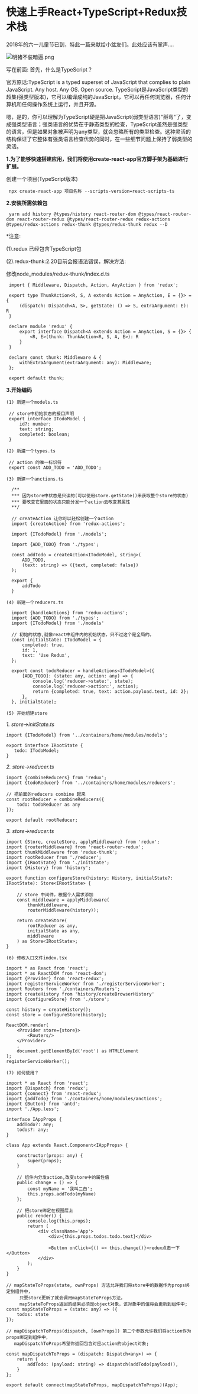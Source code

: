 # 快速上手React+TypeScript+Redux技术栈

2018年的六一儿童节已到，特此一篇来献给小盆友们。此处应该有掌声....

![明猪不装暗逼.png](https://upload-images.jianshu.io/upload_images/5243706-05642b29878fdd9b.png?imageMogr2/auto-orient/strip%7CimageView2/2/w/1240)

写在前面: 
首先，什么是TypeScript？

官方原话:TypeScript is a typed superset of JavaScript that complies to plain JavaScript. Any host. Any OS. Open source.
TypeScript是JavaScript类型的超集(强类型版本)，它可以编译成纯的JavaScript，它可以再任何浏览器，任何计算机和任何操作系统上运行，并且开源。

嗯，是的，你可以理解为TypeScript硬是把JavaScript(弱类型语言)"掰弯"了，变成强类型语言；强类语言的优势在于静态类型的检查，TypeScript虽然是强类型的语言，但是如果对象被声明为any类型，就会忽略所有的类型检查。这种灵活的结构保证了它整体有强类语言检查优势的同时，在一些细节问题上保持了弱类型的灵活。

**1.为了能够快速搭建应用，我们将使用create-react-app官方脚手架为基础进行扩展。**

   创建一个项目(TypeScript版本)
    
     npx create-react-app 项目名称 --scripts-version=react-scripts-ts
       
**2.安装所需依赖包**  
      
     yarn add history @types/history react-router-dom @types/react-router-dom react-router-redux @types/react-router-redux redux-actions @types/redux-actions redux-thunk @types/redux-thunk redux --D
  *注意:
  
  (1).redux 已经包含TypeScript包
  
  (2).redux-thunk:2.20目前会报语法错误，解决方法:
  
  修改node_modules/redux-thunk/index.d.ts
     
     import { Middleware, Dispatch, Action, AnyAction } from 'redux';
     
     export type ThunkAction<R, S, A extends Action = AnyAction, E = {}> = {
         (dispatch: Dispatch<A, S>, getState: () => S, extraArgument: E): R
     }
     
     declare module 'redux' {
         export interface Dispatch<A extends Action = AnyAction, S = {}> {
             <R, E>(thunk: ThunkAction<R, S, A, E>): R
         }
     }
     
     declare const thunk: Middleware & {
         withExtraArgument(extraArgument: any): Middleware;
     };
     
     export default thunk;
   
**3.开始编码**

`(1) 新建一个models.ts`

     // store中初始状态的接口声明
     export interface ITodoModel {
         id?: number;
         text: string;
         completed: boolean;
     }
 
`(2) 新建一个types.ts`

     // action 的唯一标识符  
     export const ADD_TODO = 'ADD_TODO';
`(3) 新建一个anctions.ts`
    
      /**
      *** 因为store中状态是只读的(可以使用store.getState()来获取整个store的状态)
      *** 要改变它里面的状态只能分发一个action去改变其属性  
      **/
      
      // createAction 让你可以轻松创建一个action
      import {createAction} from 'redux-actions';
      
      import {ITodoModel} from './models';
      
      import {ADD_TODO} from './types';
      
      const addTodo = createAction<ITodoModel, string>(
          ADD_TODO,
          (text: string) => ({text, completed: false})
      );
      
      export {
          addTodo
      } 
`(4) 新建一个reducers.ts` 
       
      import {handleActions} from 'redux-actions';
      import {ADD_TODO} from './types';
      import {ITodoModel} from './models'
      
      // 初始的状态,就像react中组件内的初始状态，只不过这个是全局的。
      const initialState: ITodoModel = {
          completed: true,
          id: 1,
          text: 'Use Redux',
      };
      
      export const todoReducer = handleActions<ITodoModel>({
          [ADD_TODO]: (state: any, action: any) => {
              console.log('reducer->state:', state);
              console.log('reducer->action:', action);
              return {completed: true, text: action.payload.text, id: 2};
          },
      }, initialState);
      
`(5) 开始组建store`
 
_1. store->initState.ts_  
 
    import {ITodoModel} from '../containers/home/modules/models';
   
    export interface IRootState {
       todo: ITodoModel;
    }
    
_2. store->reducer.ts_
    
    import {combineReducers} from 'redux';
    import {todoReducer} from '../containers/home/modules/reducers';
    
    // 把前面的reducers combine 起来
    const rootReducer = combineReducers({
        todo: todoReducer as any
    });
    
    export default rootReducer; 
    
_3. store->reducer.ts_
    
    import {Store, createStore, applyMiddleware} from 'redux';
    import {routerMiddleware} from 'react-router-redux';
    import thunkMiddleware from 'redux-thunk';
    import rootReducer from './reducer';
    import {IRootState} from './initState';
    import {History} from 'history';
    
    export function configureStore(history: History, initialState?: IRootState): Store<IRootState> {
        
        // store 中间件，根据个人需求添加
        const middleware = applyMiddleware(
            thunkMiddleware,
            routerMiddleware(history));
    
        return createStore(
            rootReducer as any,
            initialState as any,
            middleware
        ) as Store<IRootState>;
    }
    
`(6) 修改入口文件index.tsx`
    
    import * as React from 'react';
    import * as ReactDOM from 'react-dom';
    import {Provider} from 'react-redux';
    import registerServiceWorker from './registerServiceWorker';
    import Routers from './containers/Routers';
    import createHistory from 'history/createBrowserHistory'
    import {configureStore} from './store';
    
    const history = createHistory();
    const store = configureStore(history);
    
    ReactDOM.render(
        <Provider store={store}>
            <Routers/>
        </Provider>
        ,
        document.getElementById('root') as HTMLElement
    );
    registerServiceWorker();

`(7) 如何使用？`
 
    import * as React from 'react';
    import {Dispatch} from 'redux';
    import {connect} from 'react-redux';
    import {addTodo} from './containers/home/modules/anctions';
    import {Button} from 'antd';
    import './App.less';
    
    interface IAppProps {
        addTodo?: any;
        todos?: any;
    }
    
    class App extends React.Component<IAppProps> {
    
        constructor(props: any) {
            super(props);
        }
    
        // 组件内分发action,改变store中的属性值
        public change = () => {
            const myName = '我叫二白';
            this.props.addTodo(myName)
        };
    
        // 把store绑定在视图层上
        public render() {
            console.log(this.props);
            return (
                <div className='App'>
                    <div>{this.props.todos.todo.text}</div>
    
                    <Button onClick={() => this.change()}>redux点击一下</Button>
                </div>
            );
        }
    }
    
    // mapStateToProps(state, ownProps) 方法允许我们将store中的数据作为props绑定到组件中，
         只要store更新了就会调用mapStateToProps方法，
         mapStateToProps返回的结果必须是object对象，该对象中的值将会更新到组件中;
    const mapStateToProps = (state: any) => ({
        todos: state
    });
    
    // mapDispatchToProps(dispatch, [ownProps]) 第二个参数允许我们将action作为props绑定到组件中，
       mapDispatchToProps希望你返回包含对应action的object对象; 
  
    const mapDispatchToProps = (dispatch: Dispatch<any>) => {
        return {
            addTodo: (payload: string) => dispatch(addTodo(payload)),
        }
    };
    
    export default connect(mapStateToProps, mapDispatchToProps)(App);
